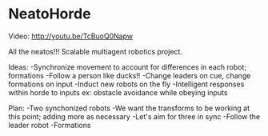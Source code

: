 NeatoHorde
==========
Video: http://youtu.be/TcBuoQ0Napw

All the neatos!!!
Scalable multiagent robotics project.

Ideas:
	-Synchronize movement to account for differences in each robot; formations
	-Follow a person like ducks!!
	-Change leaders on cue, change formations on input
	-Induct new robots on the fly
	-Intelligent responses within horde to inputs
		ex: obstacle avoidance while obeying inputs

Plan:
	-Two synchonized robots
		-We want the transforms to be working at this point; adding more as necessary
		-Let's aim for three in sync
	-Follow the leader robot
	-Formations
